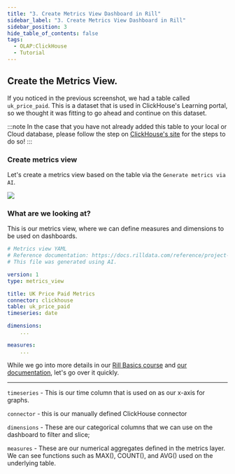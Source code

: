 ```yaml
---
title: "3. Create Metrics View Dashboard in Rill"
sidebar_label: "3. Create Metrics View Dashboard in Rill"
sidebar_position: 3
hide_table_of_contents: false
tags:
  - OLAP:ClickHouse
  - Tutorial
---
```


## Create the Metrics View.

If you noticed in the previous screenshot, we had a table called `uk_price_paid`. This is a dataset that is used in ClickHouse's Learning portal, so we thought it was fitting to go ahead and continue on this dataset.

:::note
In the case that you have not already added this table to your local or Cloud database, please follow the step on [ClickHouse's site](https://clickhouse.com/docs/en/getting-started/example-datasets/uk-price-paid) for the steps to do so!
:::

### Create metrics view

Let's create a metrics view based on the table via the `Generate metrics via AI`.

<img src = '/img/tutorials/ch/ai-generate.gif' class='rounded-gif' />
<br />

### What are we looking at?

This is our metrics view, where we can define measures and dimensions to be used on dashboards.  

```yaml
# Metrics view YAML
# Reference documentation: https://docs.rilldata.com/reference/project-files/explore-dashboards
# This file was generated using AI.

version: 1
type: metrics_view

title: UK Price Paid Metrics
connector: clickhouse
table: uk_price_paid
timeseries: date

dimensions:
    ...

measures:
    ...
```




While we go into more details in our [Rill Basics course](/tutorials/rill_basics//dashboard) and [our documentation](https://docs.rilldata.com/build/dashboards/), let's go over it quickly.

---

`timeseries` - This is our time column that is used on as our x-axis for graphs.

`connector` - this is our manually defined ClickHouse connector

`dimensions` - These are our categorical columns that we can use on the dashboard to filter and slice;

`measures` - These are our numerical aggregates defined in the metrics layer. We can see functions such as MAX(), COUNT(), and AVG() used on the underlying table.